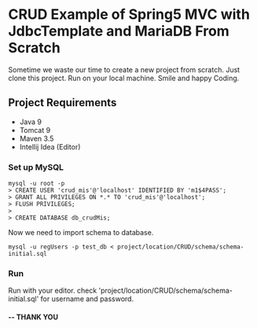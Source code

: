 # CRUD Example of Spring5 MVC with JdbcTemplate and MariaDB From Scratch
Sometime we waste our time to create a new project from scratch. Just clone this project. Run on your local machine.
Smile and happy Coding.

## Project Requirements
- Java 9
- Tomcat 9
- Maven 3.5
- Intellij Idea (Editor)

### Set up MySQL
```
mysql -u root -p 
> CREATE USER 'crud_mis'@'localhost' IDENTIFIED BY 'm1$4PASS';
> GRANT ALL PRIVILEGES ON *.* TO 'crud_mis'@'localhost';
> FLUSH PRIVILEGES;
>
> CREATE DATABASE db_crudMis;
```

Now we need to import schema to database.

```
mysql -u regUsers -p test_db < project/location/CRUD/schema/schema-initial.sql
```
### Run
Run with your editor.
check 'project/location/CRUD/schema/schema-initial.sql' for username and password.

#### -- THANK YOU
